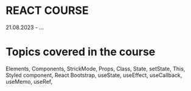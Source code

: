 # REACT COURSE

21.08.2023 - ...

# Topics covered in the course

Elements, Components, StrickMode, Props, Class, State, setState, This, Styled component, React Bootstrap, useState, useEffect, useCallback, useMemo, useRef,
